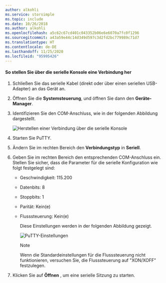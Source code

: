 ```yaml
---
author: alkohli
ms.service: storsimple
ms.topic: include
ms.date: 10/26/2018
ms.author: alkohli
ms.openlocfilehash: a5c62c67cd401c043352b06e6e6070a7fc0f1296
ms.sourcegitcommit: a43a59e44c14d349d597c3d2fd2bc779989c71d7
ms.translationtype: HT
ms.contentlocale: de-DE
ms.lasthandoff: 11/25/2020
ms.locfileid: "95995426"
---
```

#### <a name="to-connect-through-the-serial-console"></a>So stellen Sie über die serielle Konsole eine Verbindung her
1. Schließen Sie das serielle Kabel (direkt oder über einen seriellen USB-Adapter) an das Gerät an.
2. Öffnen Sie die **Systemsteuerung**, und öffnen Sie dann den **Geräte-Manager**.
3. Identifizieren Sie den COM-Anschluss, wie in der folgenden Abbildung dargestellt.
   
     ![Herstellen einer Verbindung über die serielle Konsole](./media/storsimple-use-putty/HCS_ConnectingDeviceS-include.png)
4. Starten Sie PuTTY. 
5. Ändern Sie im rechten Bereich den **Verbindungstyp** in **Seriell**.
6. Geben Sie im rechten Bereich den entsprechenden COM-Anschluss ein. Stellen Sie sicher, dass die Parameter für die serielle Konfiguration wie folgt festgelegt sind:
   
   * Geschwindigkeit: 115.200
   * Datenbits: 8
   * Stoppbits: 1
   * Parität: Kein(e)
   * Flusssteuerung: Kein(e)
     
     Diese Einstellungen werden in der folgenden Abbildung gezeigt.
     
     ![PuTTY-Einstellungen](./media/storsimple-use-putty/HCS_PuttyConfig-include.png) 
     
     > [!NOTE]
     > Wenn die Standardeinstellungen für die Flusssteuerung nicht funktionieren, versuchen Sie, die Flusssteuerung auf "XON/XOFF" festzulegen.
     > 
     > 
7. Klicken Sie auf **Öffnen** , um eine serielle Sitzung zu starten.

